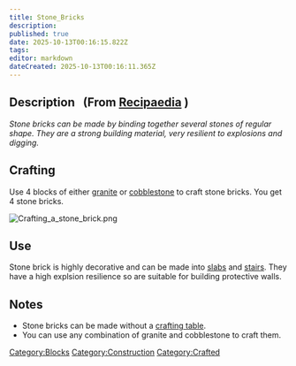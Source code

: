 ```yaml
---
title: Stone_Bricks
description: 
published: true
date: 2025-10-13T00:16:15.822Z
tags: 
editor: markdown
dateCreated: 2025-10-13T00:16:11.365Z
---
```


## Description   (From [Recipaedia](.. "wikilink") )

*Stone bricks can be made by binding together several stones of regular
shape. They are a strong building material, very resilient to explosions
and digging.*

## Crafting

Use 4 blocks of either [granite](granite "wikilink") or
[cobblestone](cobblestone "wikilink") to craft stone bricks. You get 4
stone bricks.

![Crafting_a_stone_brick.png](Crafting_a_stone_brick.png
"Crafting_a_stone_brick.png")

## Use

Stone brick is highly decorative and can be made into
[slabs](Stone_Slab.md "wikilink") and [stairs](Stone_Stairs.md "wikilink").
They have a high explsion resilience so are suitable for building
protective walls.

## Notes

  - Stone bricks can be made without a [crafting
    table](../Items/Crafting_Table.md "wikilink").
  - You can use any combination of granite and cobblestone to craft
    them.

[Category:Blocks](Category:Blocks "wikilink")
[Category:Construction](Category:Construction "wikilink")
[Category:Crafted](Category:Crafted "wikilink")